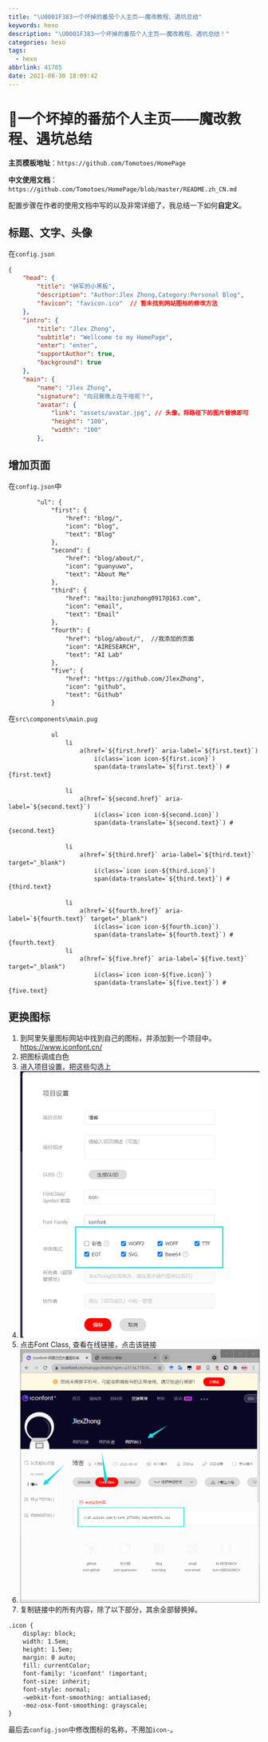 ```yaml
---
title: "\U0001F383一个坏掉的番茄个人主页——魔改教程、遇坑总结"
keywords: hexo
description: "\U0001F383一个坏掉的番茄个人主页——魔改教程、遇坑总结！"
categories: hexo
tags:
  - hexo
abbrlink: 41785
date: 2021-08-30 18:09:42
---
```

# 🎃一个坏掉的番茄个人主页——魔改教程、遇坑总结

**主页模板地址**：`https://github.com/Tomotoes/HomePage`

**中文使用文档**：`https://github.com/Tomotoes/HomePage/blob/master/README.zh_CN.md`

配置步骤在作者的使用文档中写的以及非常详细了，我总结一下如何**自定义**。

##  标题、文字、头像

在`config.json`

```json
{
	"head": {
		"title": "钟军的小黑板",
		"description": "Author:Jlex Zhong,Category:Personal Blog",
		"favicon": "favicon.ico"  // 暂未找到网站图标的修改方法
	},
	"intro": {
		"title": "Jlex Zhong",
		"subtitle": "Wellcome to my HomePage",
		"enter": "enter",
		"supportAuthor": true,
		"background": true
	},
	"main": {
		"name": "Jlex Zhong",
		"signature": "向日葵晚上在干啥呢？", 
		"avatar": {
			"link": "assets/avatar.jpg", // 头像，将路径下的图片替换即可
			"height": "100",
			"width": "100"
		},
```

## 增加页面

在`config.json`中

```
		"ul": {
			"first": {
				"href": "blog/",
				"icon": "blog",
				"text": "Blog"
			},
			"second": {
				"href": "blog/about/",
				"icon": "guanyuwo",
				"text": "About Me"
			},
			"third": {
				"href": "mailto:junzhong0917@163.com",
				"icon": "email",
				"text": "Email"
			},			
			"fourth": {
				"href": "blog/about/",  //我添加的页面
				"icon": "AIRESEARCH",
				"text": "AI Lab"
			},
			"five": {
				"href": "https://github.com/JlexZhong",
				"icon": "github",
				"text": "Github"
			}
```

在`src\components\main.pug`

```pug
			ul
				li
					a(href=`${first.href}` aria-label=`${first.text}`)
						i(class=`icon icon-${first.icon}`)
						span(data-translate=`${first.text}`) #{first.text}

				li
					a(href=`${second.href}` aria-label=`${second.text}`)
						i(class=`icon icon-${second.icon}`)
						span(data-translate=`${second.text}`) #{second.text}

				li
					a(href=`${third.href}` aria-label=`${third.text}` target="_blank")
						i(class=`icon icon-${third.icon}`)
						span(data-translate=`${third.text}`) #{third.text}

				li
					a(href=`${fourth.href}` aria-label=`${fourth.text}` target="_blank")
						i(class=`icon icon-${fourth.icon}`)
						span(data-translate=`${fourth.text}`) #{fourth.text}
				li
					a(href=`${five.href}` aria-label=`${five.text}` target="_blank")
						i(class=`icon icon-${five.icon}`)
						span(data-translate=`${five.text}`) #{five.text}

```



## 更换图标

1. 到阿里矢量图标网站中找到自己的图标，并添加到一个项目中。https://www.iconfont.cn/
2. 把图标调成白色
3. 进入项目设置，把这些勾选上
4. ![](./tomotoes_blog/setting.png)
5. 点击Font Class, 查看在线链接，点击该链接
6. ![](./tomotoes_blog/iconfont.png)
7. 复制链接中的所有内容，除了以下部分，其余全部替换掉。

```
.icon {
	display: block;
	width: 1.5em;
	height: 1.5em;
	margin: 0 auto;
	fill: currentColor;
	font-family: 'iconfont' !important;
	font-size: inherit;
	font-style: normal;
	-webkit-font-smoothing: antialiased;
	-moz-osx-font-smoothing: grayscale;
}

```

最后去`config.json`中修改图标的名称，不用加`icon-`。





